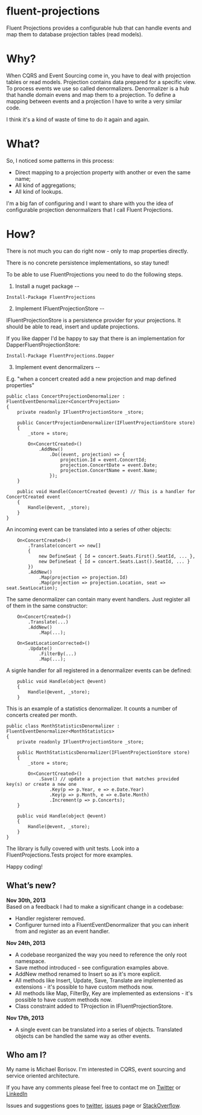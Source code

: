 fluent-projections
==================

Fluent Projections provides a configurable hub that can handle events and map them to database projection tables (read models).

Why?
====

When CQRS and Event Sourcing come in, you have to deal with projection tables or read models. Projection contains data prepared for a specific view. To process events we use so called denormalizers. Denormalizer is a hub that handle domain evens and map them to a projection. To define a mapping between events and a projection I have to write a very similar code.

I think it's a kind of waste of time to do it again and again.

What?
====

So, I noticed some patterns in this process:
* Direct mapping to a projection property with another or even the same name;
* All kind of aggregations;
* All kind of lookups.

I'm a big fan of configuring and I want to share with you the idea of configurable projection denormalizers that I call Fluent Projections.

How?
====

There is not much you can do right now - only to map properties directly.

There is no concrete persistence implementations, so stay tuned!

To be able to use FluentProjections you need to do the following steps.

1. Install a nuget package
--

```
Install-Package FluentProjections
```


2. Implement IFluentProjectionStore<TProjection>
--

IFluentProjectionStore<TProjection> is a persistence provider for your projections. It should be able to read, insert and update projections.

If you like dapper I'd be happy to say that there is an implementation for DapperFluentProjectionStore:
```
Install-Package FluentProjections.Dapper
```

3. Implement event denormalizers
--

E.g. "when a concert created add a new projection and map defined properties"

```
public class ConcertProjectionDenormalizer : FluentEventDenormalizer<ConcertProjection>
{
    private readonly IFluentProjectionStore _store;
    
    public ConcertProjectionDenormalizer(IFluentProjectionStore store)
    {
        _store = store;

        On<ConcertCreated>()
            .AddNew()
                .Do((event, projection) => {
                    projection.Id = event.ConcertId;
                    projection.ConcertDate = event.Date;
                    projection.ConcertName = event.Name;
                });
    }

    public void Handle(ConcertCreated @event) // This is a handler for ConcertCreated event
    {
        Handle(@event, _store);
    }
}
```

An incoming event can be translated into a series of other objects:

```
    On<ConcertCreated>()
        .Translate(concert => new[]
        {
            new DefineSeat { Id = concert.Seats.First().SeatId, ... },
            new DefineSeat { Id = concert.Seats.Last().SeatId, ... }
        })
        .AddNew()
            .Map(projection => projection.Id)
            .Map(projection => projection.Location, seat => seat.SeatLocation);
```

The same denormalizer can contain many event handlers. Just register all of them in the same constructor:
```
    On<ConcertCreated>()
        .Translate(...)
        .AddNew()
            .Map(...);

    On<SeatLocationCorrected>()
        .Update()
            .FilterBy(...)
            .Map(...);
```

A signle handler for all registered in a denormalizer events can be defined:

```
    public void Handle(object @event)
    {
        Handle(@event, _store);
    }
```

This is an example of a statistics denormalizer. It counts a number of concerts created per month.
```
public class MonthStatisticsDenormalizer : FluentEventDenormalizer<MonthStatistics>
{
    private readonly IFluentProjectionStore _store;

    public MonthStatisticsDenormalizer(IFluentProjectionStore store)
    {
        _store = store;

        On<ConcertCreated>()
            .Save() // update a projection that matches provided key(s) or create a new one
                .Key(p => p.Year, e => e.Date.Year)
                .Key(p => p.Month, e => e.Date.Month)
                .Increment(p => p.Concerts);
    }

    public void Handle(object @event)
    {
        Handle(@event, _store);
    }
}
```

The library is fully covered with unit tests. Look into a FluentProjections.Tests project for more examples.

Happy coding!

What’s new?
-----------

**Nov 30th, 2013**      
Based on a feedback I had to make a significant change in a codebase:
- Handler registerer removed.
- Configurer turned into a FluentEventDenormalizer that you can inherit from and register as an event handler.

**Nov 24th, 2013**      
- A codebase reorganized the way you need to reference the only root namespace.
- Save method introduced - see configuration examples above.
- AddNew method renamed to Insert so as it's more explicit.
- All methods like Insert, Update, Save, Translate are implemented as extensions - it's possible to have custom methods now.
- All methods like Map, FilterBy, Key are implemented as extensions - it's possible to have custom methods now.
- Class constraint added to TProjection in IFluentProjectionStore.

**Nov 17th, 2013**      
- A single event can be translated into a series of objects. Translated objects can be handled the same way as other events.

Who am I?
--
My name is Michael Borisov. I'm interested in CQRS, event sourcing and service oriented architecture.

If you have any comments please feel free to contact me on [Twitter](https://twitter.com/fkem) or [LinkedIn](https://www.linkedin.com/in/michaelborisov)

Issues and suggestions goes to [twitter](https://twitter.com/search?q=fluentprojections&src=typd), [issues](https://github.com/corker/fluent-projections/issues) page or [StackOverflow](http://stackoverflow.com/questions/tagged/fluent-projections).
